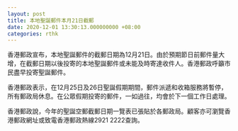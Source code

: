 ```yaml
---
layout: post
title: 本地聖誕郵件本月21日截郵
date: 2020-12-01 13:30:13.000000000 +08:00
categories: rthk
---
```


香港郵政宣布，本地聖誕郵件的截郵日期為12月21日。由於預期節日前郵件量大增，在截郵日期以後投寄的本地聖誕郵件或未能及時寄達收件人。香港郵政呼籲市民盡早投寄聖誕郵件。

香港郵政表示，在12月25日及26日聖誕假期期間，郵件派遞和收箱服務將暫停，所有郵政局休息。在公眾假期投寄的郵件，一如過往，均會於下一個工作日處理。

香港郵政說，今年的聖誕空郵截郵日期一覽表已張貼於各郵政局。顧客亦可瀏覽香港郵政網址或致電香港郵政熱線2921 2222查詢。
